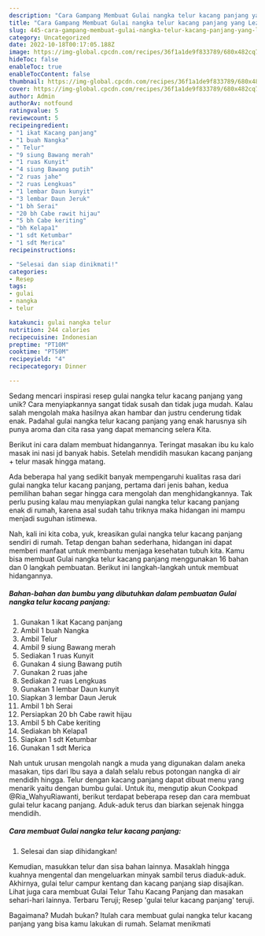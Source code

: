 ```yaml
---
description: "Cara Gampang Membuat Gulai nangka telur kacang panjang yang Lezat Sekali"
title: "Cara Gampang Membuat Gulai nangka telur kacang panjang yang Lezat Sekali"
slug: 445-cara-gampang-membuat-gulai-nangka-telur-kacang-panjang-yang-lezat-sekali
category: Uncategorized
date: 2022-10-18T00:17:05.188Z
image: https://img-global.cpcdn.com/recipes/36f1a1de9f833789/680x482cq70/gulai-nangka-telur-kacang-panjang-foto-resep-utama.jpg
hideToc: false
enableToc: true
enableTocContent: false
thumbnail: https://img-global.cpcdn.com/recipes/36f1a1de9f833789/680x482cq70/gulai-nangka-telur-kacang-panjang-foto-resep-utama.jpg
cover: https://img-global.cpcdn.com/recipes/36f1a1de9f833789/680x482cq70/gulai-nangka-telur-kacang-panjang-foto-resep-utama.jpg
author: Admin
authorAv: notfound
ratingvalue: 5
reviewcount: 5
recipeingredient:
- "1 ikat Kacang panjang"
- "1 buah Nangka"
- " Telur"
- "9 siung Bawang merah"
- "1 ruas Kunyit"
- "4 siung Bawang putih"
- "2 ruas jahe"
- "2 ruas Lengkuas"
- "1 lembar Daun kunyit"
- "3 lembar Daun Jeruk"
- "1 bh Serai"
- "20 bh Cabe rawit hijau"
- "5 bh Cabe keriting"
- "bh Kelapa1"
- "1 sdt Ketumbar"
- "1 sdt Merica"
recipeinstructions:

- "Selesai dan siap dinikmati!"
categories:
- Resep
tags:
- gulai
- nangka
- telur

katakunci: gulai nangka telur 
nutrition: 244 calories
recipecuisine: Indonesian
preptime: "PT10M"
cooktime: "PT50M"
recipeyield: "4"
recipecategory: Dinner

---
```





Sedang mencari inspirasi resep gulai nangka telur kacang panjang yang unik? Cara menyiapkannya sangat tidak susah dan tidak juga mudah. Kalau salah mengolah maka hasilnya akan hambar dan justru cenderung tidak enak. Padahal gulai nangka telur kacang panjang yang enak harusnya sih punya aroma dan cita rasa yang dapat memancing selera Kita.





Berikut ini cara dalam membuat hidangannya. Teringat masakan ibu ku kalo masak ini nasi jd banyak habis. Setelah mendidih masukan kacang panjang + telur masak hingga matang.

Ada beberapa hal yang sedikit banyak mempengaruhi kualitas rasa dari gulai nangka telur kacang panjang, pertama dari jenis bahan, kedua pemilihan bahan segar hingga cara mengolah dan menghidangkannya. Tak perlu pusing kalau mau menyiapkan gulai nangka telur kacang panjang enak di rumah, karena asal sudah tahu triknya maka hidangan ini mampu menjadi suguhan istimewa.






Nah, kali ini kita coba, yuk, kreasikan gulai nangka telur kacang panjang sendiri di rumah. Tetap dengan bahan sederhana, hidangan ini dapat memberi manfaat untuk membantu menjaga kesehatan tubuh kita. Kamu bisa membuat Gulai nangka telur kacang panjang menggunakan 16 bahan dan 0 langkah pembuatan. Berikut ini langkah-langkah untuk membuat hidangannya.

<!--inarticleads1-->

##### Bahan-bahan dan bumbu yang dibutuhkan dalam pembuatan Gulai nangka telur kacang panjang:

1. Gunakan 1 ikat Kacang panjang
1. Ambil 1 buah Nangka
1. Ambil  Telur
1. Ambil 9 siung Bawang merah
1. Sediakan 1 ruas Kunyit
1. Gunakan 4 siung Bawang putih
1. Gunakan 2 ruas jahe
1. Sediakan 2 ruas Lengkuas
1. Gunakan 1 lembar Daun kunyit
1. Siapkan 3 lembar Daun Jeruk
1. Ambil 1 bh Serai
1. Persiapkan 20 bh Cabe rawit hijau
1. Ambil 5 bh Cabe keriting
1. Sediakan bh Kelapa1
1. Siapkan 1 sdt Ketumbar
1. Gunakan 1 sdt Merica


Nah untuk urusan mengolah nangk a muda yang digunakan dalam aneka masakan, tips dari Ibu saya a dalah selalu rebus potongan nangka di air mendidih hingga. Telur dengan kacang panjang dapat dibuat menu yang menarik yaitu dengan bumbu gulai. Untuk itu, mengutip akun Cookpad @Ria_WahyuRiawanti, berikut terdapat beberapa resep dan cara membuat gulai telur kacang panjang. Aduk-aduk terus dan biarkan sejenak hingga mendidih. 

<!--inarticleads2-->

##### Cara membuat Gulai nangka telur kacang panjang:


1. Selesai dan siap dihidangkan!

Kemudian, masukkan telur dan sisa bahan lainnya. Masaklah hingga kuahnya mengental dan mengeluarkan minyak sambil terus diaduk-aduk. Akhirnya, gulai telur campur kentang dan kacang panjang siap disajikan. Lihat juga cara membuat Gulai Telur Tahu Kacang Panjang dan masakan sehari-hari lainnya. Terbaru Teruji; Resep &#39;gulai telur kacang panjang&#39; teruji. 

Bagaimana? Mudah bukan? Itulah cara membuat gulai nangka telur kacang panjang yang bisa kamu lakukan di rumah. Selamat menikmati
